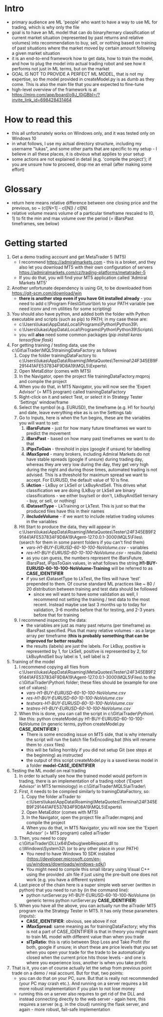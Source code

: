 # Intro
* primary audience are ML 'people' who want to have a way to use ML for trading, which is why only the file 
* goal is to have an ML model that can do binary/ternary classification of current market situation (represented by past returns and relative volumes) into recommendation to buy, sell, or nothing based on training of past situations where the market moved by certain amount following a given market situation
* it is an end-to-end framework how to get data, how to train the model, and how to plug the model into actual trading robot and see how it performs not just in ML terms, but on the market
* GOAL IS NOT TO PROVIDE A PERFECT ML MODEL, that is not my expertise, so the model provided in createModel.py is as dumb as they come. This is also the main file that you are expected to fine-tune
* high-level overview of the framework is at https://miro.com/app/board/o9J_l0jGBbI=/?invite_link_id=698428431464

# How to read this
* this all unfortunately works on Windows only, and it was tested only on Windows 10
* in what follows, I use my actual directory structure, including my username "lukas", and some other parts that are specific to my setup - I believe in all these places, it is obvious what applies to your setup
* some actions are not explained in detail (e.g. 'compile the project'); if you are unsure how to proceed, drop me an email (after making some effort)

# Glossary
* return here means relative difference between one closing price and the previous, so ~ (cl[N+1] - cl[N]) / cl[N]
* relative volume means volume of a particular timeframe rescaled to (0, 1) to fit the min and max volume over the period (= iBarsPast timeframes, see below)

# Getting started

1. Get a demo trading account and get MetaTrader 5 (MT5)
	* I recommend https://admiralmarkets.com - this is a broker, and they also let you download MT5 with their own configuration of servers https://admiralmarkets.com/cz/trading-platforms/metatrader-5
	* If you do that, you will find your MT5 application called 'Admiral Markets MT5'
2. Another unfortunate dependency is using Git, to be downloaded from https://git-scm.com/download/win
	* **there is another step even if you have Git installed already** - you need to add c:\Program Files\Git\usr\bin\ to your PATH variable (we need iconv and rm utilities for some scripting)
3. You should also have python, and added both the folder with Python executable and scripts (such as pip) to PATH; in my case these are:
	* c:\Users\lukas\AppData\Local\Programs\Python\Python39\
	* c:\Users\lukas\AppData\Local\Programs\Python\Python39\Scripts\
	* you will **also** need some common packages (_pip install keras tensorflow flask_)
4. For getting training / testing data, use the c:\Git\aiTrader\MQL5\trainingDataFactory as follows
	1. Copy the folder trainingDataFactory to c:\Users\lukas\AppData\Roaming\MetaQuotes\Terminal\24F345EB9F291441AFE537834F9D8A19\MQL5\Experts\
	2. Open MetaEditor (comes with MT5)
	3. In the Navigator, open the project file trainingDataFactory.mqproj and compile the project
	4. When you do that, in MT5 Navigator, you will now see the 'Expert Advisor' (= MT5 program) called trainingDataFactory
	5. Right-click on it and select Test, or select it in Strategy Tester 'Settings' window/frame
	6. Select the symbol (e.g. EURUSD), the timeframe (e.g. H1 for hourly) and date, leave everything else as is on the Settings tab
	7. Go to Inputs, here is when the fun begins, these are the variables you will want to set:
		1. **iBarsFuture** - just for how many future timeframes we want to predict the movement
		2. **iBarsPast** - based on how many past timeframes we want to do that
		3. **iPipsToGain** - threshold in pips (google if unsure) for labelling
		4. **iMaxSpred** - many brokers, including Admiral Markets do not have stable spreads (google if unsure) during trading day, whereas they are very low during the day, they get very high during the night and during those times, automated trading is not advised. This is a threshold for maximum spread we want to accept. For EURUSD, the default value of 10 is fine.
		5. **iAction** - LkBuy or LkSell or LkBuyAndSell. This drives what classification we are doing (LkBuy or LkSell are binary classifications - we either buy/sell or don't, LkBuyAndSell ternary - buy, or sell, or nothing)
		6. **iDatasetType** - LkTraining or LkTest. This is just so that the produced files have this in their names
		7. **iIncludeVolume** - if we want to include relative trading volumes in the variables
	8. Hit Start to produce the data, they will appear in c:\Users\lukas\AppData\Roaming\MetaQuotes\Tester\24F345EB9F291441AFE537834F9D8A19\Agent-127.0.0.1-3000\MQL5\Files\ (search for them in some parent folders if you can't find them)
		* _vars-H1-BUY-EURUSD-60-10-100-NoVolume.csv_ - variables
		* _res-H1-BUY-EURUSD-60-10-100-NoVolume.csv_ - results (labels)
		* as you can guess, the numbers represent the iBarsFuture, iBarsPast, iPipsToGain values, in what follows the string **H1-BUY-EURUSD-60-10-100-NoVolume-Training** will be referred to as **CASE_IDENTIFIER**
		* if you set iDatasetType to LkTest, the files will have 'test' prepended to them. Of course standard ML practices like ~ 80 / 20 distribution between training and test data should be followed
			* since we will want to have some validation as well, I recommend not setting the training / test data to the most recent. Instead maybe use last 3 months up to today for validation, 3-6 months before that for testing, and 2-3 years before that for training
	9. I recommend inspecting the data:
		* the variables are just as many past returns (per timeframe) as iBarsPast specified. Plus that many relative volumes - as a large array per timeframe (**this is probably something that can be improved for better results**)
		* the results (labels) are just the labels. For LkBuy, positive is represented by 1, for LkSell, positive is represented by 2, for LkBuyAndSell buy label is 1, sell label is 2
5. Training of the model
	1. I recommend copying all files from c:\Users\lukas\AppData\Roaming\MetaQuotes\Tester\24F345EB9F291441AFE537834F9D8A19\Agent-127.0.0.1-3000\MQL5\Files\ to the c:\Git\aiTrader\Python\ folder; these files should be (example for one set of values):
		* _vars-H1-BUY-EURUSD-60-10-100-NoVolume.csv_
		* _res-H1-BUY-EURUSD-60-10-100-NoVolume.csv_
		* _testvars-H1-BUY-EURUSD-60-10-100-NoVolume.csv_
		* _testres-H1-BUY-EURUSD-60-10-100-NoVolume.csv_
	2. When this is done, you can call the script in c:\Git\aiTrader\Python\ like this: python createModel.py H1-BUY-EURUSD-60-10-100-NoVolume (in generic terms, python createModel.py **CASE_IDENTIFIER** )
		* There is some encoding issue on MT5 side, that is why internally the script will run the batch file fixEncoding.bat (this will rename them to .csvx files)
		* this will be failing horribly if you did not setup Git (see steps at the beginning) as instructed
		* the output of this script createModel.py is a saved keras model in a folder **model-CASE_IDENTIFIER**
6. Testing the ML model on real trading
	1. In order to actually see how the trained model would perform in trading, there is an implementation of a trading robot ('Expert Advisor' in MT5 terminology) in c:\Git\aiTrader\MQL5\aiTrader\
	2. First, it needs to be compiled similarly to trainingDataFactory, so:
		1. Copy the folder aiTrader to c:\Users\lukas\AppData\Roaming\MetaQuotes\Terminal\24F345EB9F291441AFE537834F9D8A19\MQL5\Experts\
		2. Open MetaEditor (comes with MT5)
		3. In the Navigator, open the project file aiTrader.mqproj and compile the project
		4. When you do that, in MT5 Navigator, you will now see the 'Expert Advisor' (= MT5 program) called aiTrader
	3. Then, you need to copy c:\Git\aiTrader\DLL\x64\Debug\webRequest.dll to c:\Windows\System32\ (or to any other place in your PATH)
		* You need to have Windows 10 SDK installed (https://developer.microsoft.com/en-us/windows/downloads/windows-sdk/)
		* You might need to compile this small library using Visual C++ using the provided .sln file if just using the pre-built one does not work (e.g. you have a different system)
	5. Last piece of the chain here is a super simple web server (written in python) that you need to run by (in the command line):
		* python runServer.py H1-BUY-EURUSD-60-10-100-NoVolume (in generic terms python runServer.py **CASE_IDENTIFIER**)
	6. When you have all the above, you can actually run the aiTrader MT5 program via the Strategy Tester in MT5. It has only these parameters (inputs):
		* **CASE_IDENTIFIER**: obvious, see above if not
		* **iMaxSpread**: same meaning as for trainingDataFactory; why this is not a part of CASE_IDENTIFIER is that in theory you might want to train ML model with different value than when you trade
		* **slTpRatio**: this is ratio between Stop Loss and Take Profit (for both, google if unsure; in short these are price levels that you set when you open your trade for the trade to be automatically closed when the current price hits those levels - and one is where you experience loss, another is when you take profit)
7. That is it, you can of course actually let the setup from previous point trade on a demo / real account. But for that, two points:
	* you can do that on your PC, sure. But that is really not recommended (your PC may crash etc.). And running on a server requires a bit more robust implementation if you plan to not lose money
	* running this on a server also requires to get rid of the DLL and instead connecting directly to the web server - again here, this requires a server (e.g. in the cloud) running the flask server, and again - more robust, fail-safe implementation
	
	
	
